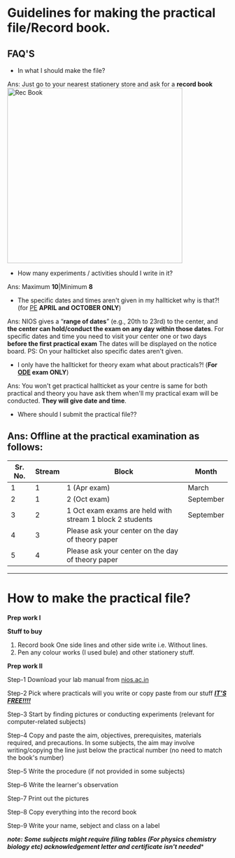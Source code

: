 # Guidelines for making the practical file/Record book.

## FAQ'S
- In what I should make the file?

Ans: Just go to your nearest stationery store and ask for a
**record book** <img src="https://cdn.jsdelivr.net/gh/nios-students/docs@master/wiki/assets/Rec_Book.jpg" alt="Rec Book" width="400">




- How many experiments / activities should I write in it?

Ans: Maximum **10**|Minimum **8**

- The specific dates and times aren't given in my hallticket why is that?! (for [PE](https://nios-students.pages.dev/wiki/Exams-Assignments#pe-public-examination) **APRIL and  OCTOBER ONLY**)

Ans: NIOS gives a “__range of dates__”  (e.g., 20th to 23rd) to the center, and **the center can hold/conduct the exam on any day within those dates**. For specific dates and time you need to visit your center one or two days **before the first practical exam** The dates will be displayed on the notice board.
PS: On your hallticket also specific dates aren't given.

- I only have the hallticket for theory exam what about practicals?! (**For [ODE](https://nios-students.pages.dev/wiki/Exams-Assignments#ode-on-demand-examination) exam ONLY**)

Ans: You won't get practical hallticket as your centre is same for both practical and theory you have ask them when'll  my practical exam will be conducted. **They will give date and time**.

- Where should I submit the practical file??

Ans: Offline at the practical examination as follows:
-----------------------------
| Sr. No. | Stream     | Block                | Month      |
|---------|------------|----------------------|------------|
| 1       | 1          | 1 (Apr exam)          | March      |
| 2       | 1          | 2 (Oct exam)          | September  |
| 3       | 2          | 1 Oct exam exams are held with stream 1 block 2 students           |  September |
| 4       |  3          | Please ask your center on the day of theory paper | | -
| 5       |  4         | Please ask your center on the day of theory paper | |  -
--------------------------------

# How to make the practical file?
**Prep work I**
 
**Stuff to buy**

1. Record book 
One side lines and other side write i.e. Without lines.
2. Pen any colour works (I used bule) and other stationery stuff.

**Prep work II**

Step-1 Download your lab manual from [nios.ac.in](https://nios.ac.in/online-course-material.aspx#maincontent)

Step-2 Pick where practicals will you write or copy paste from our stuff [__***IT'S FREE!!!!***__](https://nios-students.pages.dev/wiki/other-materials#practical-files)

Step-3 Start by finding pictures or conducting experiments (relevant for computer-related subjects)

Step-4 Copy and paste the aim, objectives, prerequisites, materials required, and precautions. In some subjects, the aim may involve writing/copying the line just below the practical number (no need to match the book's number)

Step-5 Write the procedure (if not provided in some subjects)

Step-6 Write the learner's observation

Step-7 Print out the pictures

Step-8 Copy everything into the record book

Step-9 Write your name, sebject and class on a label

***note: Some subjects might require filing tables (For physics chemistry biology etc)
acknowledgement letter and certificate isn't needed****




